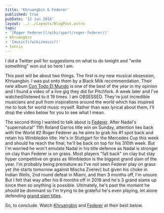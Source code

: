 ```yaml
---
title: 'Khruangbin & Federer'
published: true
pubDate: '12 Jun 2018'
layout: ../../layouts/BlogPost.astro
tags:
- '[Roger Federer](/wiki/sport/roger-federer/)'
- Khruangbin
- '[music](/wiki/music/)'
- tennis
---
```


I did a Twitter poll for suggestions on what to do tonight and "write something" won out so here I am.

This post will be about two things. The first is my new musical obsession, Khruangbin. I was put onto them by a Black Milk recommendation. Their new album [Con Todo El Mundo](https://khruangbin.bandcamp.com/album/con-todo-el-mundo-excluding-n-s-america) is one of the best of the year in my opinion and I found a video of a live gig they did for Pitchfork. A week later and I've watched/listened to it 19 times. I am OBSESSED. They're just incredible musicians and pull from inspirations around the world which has inspired me to look for world music myself. Rather than wax lyrical about them, I'll drop the video below for you to see what I mean.

The second thing I wanted to talk about is [Federer](/posts/last-donut-of-the-night-when-federer-dilla-united-for-1-weekend/). After Nadal's "supernatural" 11th Roland Garros title win on Sunday, attention lies back with the World #2 Roger Federer as he aims to grab his #1 spot back and retain his Wimbledon title. He's in Stuttgart for the Mercedes Cup this week and should he reach the final, he'll be back on top for his 310th week. But I'm worried he won't emulate Nadal in his title defence as Nadal is stronger on clay than Federer is on grass. Most players "fall back" on clay but stay hyper competitive on grass as Wimbledon is the biggest grand slam of the year. I'm probably being premature as I've not seen Federer play on grass yet (he starts tomorrow against Mischa Zverev) but given his choke in Indian Wells, 2nd round defeat in Miami, and then 3 months off, I'm unsure. But I felt that way after his 6 months off in 2016 and he's 3 grand slams up since then so anything is possible. Ultimately, he's past the moment he should be dominant so I'm trying to be grateful he's even playing, let alone defending [grand slam titles](/posts/roger-federer-numbers-game/).

So, to conclude. Watch [Khruangbin](https://www.youtube.com/watch?v=q4xKvHANqjk) and [Federer](https://www.youtube.com/watch?v=gmpLSW47MPQ) at their best below.